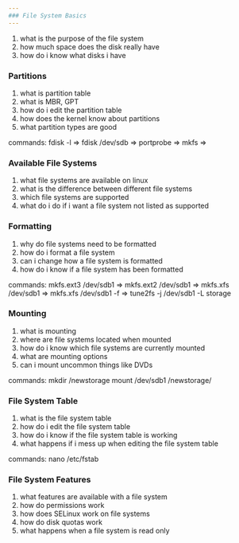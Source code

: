 ```yaml
---
### File System Basics
---
```


1. what is the purpose of the file system
2. how much space does the disk really have
3. how do i know what disks i have

### Partitions

1. what is partition table
2. what is MBR, GPT
3. how do i edit the partition table
4. how does the kernel know about partitions
5. what partition types are good

commands:
fdisk -l =>
fdisk /dev/sdb =>
portprobe =>
mkfs =>

### Available File Systems

1. what file systems are available on linux
2. what is the difference between different file systems
3. which file systems are supported
4. what do i do if i want a file system not listed as supported

### Formatting

1. why do file systems need to be formatted
2. how do i format a file system
3. can i change how a file system is formatted
4. how do i know if a file system has been formatted

commands:
mkfs.ext3 /dev/sdb1 =>
mkfs.ext2 /dev/sdb1 =>
mkfs.xfs /dev/sdb1 =>
mkfs.xfs /dev/sdb1 -f =>
tune2fs -j /dev/sdb1 -L storage

### Mounting

1. what is mounting
2. where are file systems located when mounted
3. how do i know which file systems are currently mounted
4. what are mounting options
5. can i mount uncommon things like DVDs

commands:
mkdir /newstorage
mount /dev/sdb1 /newstorage/

### File System Table

1. what is the file system table
2. how do i edit the file system table
3. how do i know if the file system table is working
4. what happens if i mess up when editing the file system table

commands:
nano /etc/fstab

### File System Features

1. what features are available with a file system
2. how do permissions work
3. how does SELinux work on file systems
4. how do disk quotas work
5. what happens when a file system is read only
